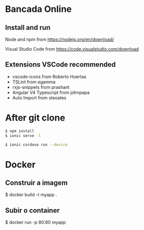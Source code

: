 # Bancada Online

## Install and run

Node and npm from https://nodejs.org/en/download/

Visual Studio Code from https://code.visualstudio.com/download

## Extensions VSCode recommended
- vscode-icons from Roberto Huertas
- TSLint from egamma
- rxjs-snippets from prashant
- Angular V4 Typescript from johnpapa
- Auto Import from steoates

# After git clone

```bash
$ npm install
$ ionic serve -l
```
```bash
$ ionic cordova run --device
```

# Docker
## Construir a imagem
$ docker build -t myapp .

## Subir o container
$ docker run -p 80:80 myapp
